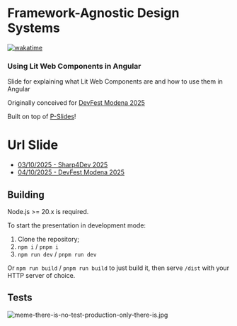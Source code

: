 # Framework-Agnostic Design Systems

[![wakatime](https://wakatime.com/badge/user/2729ac0c-0ebb-4599-b424-3a6648627bff/project/1fdf7e04-32cd-458d-b8e3-00f676bd7f91.svg)](https://wakatime.com/badge/user/2729ac0c-0ebb-4599-b424-3a6648627bff/project/1fdf7e04-32cd-458d-b8e3-00f676bd7f91)

### Using Lit Web Components in Angular

Slide for explaining what Lit Web Components are and how to use them in Angular

Originally conceived for [DevFest Modena 2025](https://devfest.modena.it/)

Built on top of [P-Slides](https://github.com/MaxArt2501/p-slides)!

# Url Slide

- [03/10/2025 - Sharp4Dev 2025](https://talk-framework-agnostic-component-with-lit.pages.dev/4dev-2025/)
- [04/10/2025 - DevFest Modena 2025](https://talk-framework-agnostic-component-with-lit.pages.dev/devfest-modena-2025/)

## Building

Node.js >= 20.x is required.

To start the presentation in development mode:

1. Clone the repository;
2. `npm i` / `pnpm i`
3. `npm run dev` / `pnpm run dev`

Or `npm run build` / `pnpm run build` to just build it, then serve `/dist` with your HTTP server of choice.

## Tests

![meme-there-is-no-test-production-only-there-is.jpg](https://i.postimg.cc/9Q477w17/meme-there-is-no-test-production-only-there-is.jpg)
